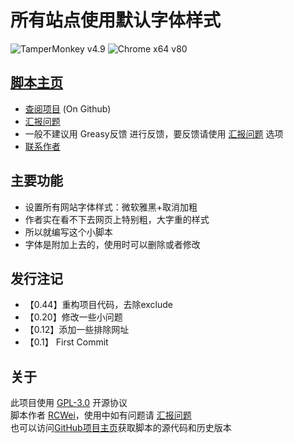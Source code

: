 # 所有站点使用默认字体样式

![TamperMonkey v4.9](https://img.shields.io/badge/TamperMonkey-v4.9-brightgreen.svg) ![Chrome x64 v80](https://img.shields.io/badge/Chrome%20x64-v80.0-brightgreen.svg)

## [脚本主页](https://greasyfork.org/zh-CN/scripts/397585-所有站点使用默认字体样式)

- [查阅项目](https://github.com/weirick/AllSiteDefaultFont) (On Github)
- [汇报问题](https://github.com/weirick/AllSiteDefaultFont/issues)
- 一般不建议用 Greasy反馈 进行反馈，要反馈请使用 [汇报问题](https://github.com/weirick/AllSiteDefaultFont/issues) 选项
- [联系作者](mailto:rcwei44@qq.com)

## 主要功能

- 设置所有网站字体样式：微软雅黑+取消加粗
- 作者实在看不下去网页上特别粗，大字重的样式
- 所以就编写这个小脚本
- 字体是附加上去的，使用时可以删除或者修改

## 发行注记  

- 【0.44】重构项目代码，去除exclude
- 【0.20】修改一些小问题
- 【0.12】添加一些排除网址
- 【0.1】 First Commit

## 关于

此项目使用 [GPL-3.0](https://opensource.org/licenses/GPL-3.0) 开源协议  
脚本作者 [RCWei](https://weibo.com/rcwei28)，使用中如有问题请 [汇报问题](https://github.com/rickweii/AllSiteDefaultFont/issues)  
也可以访问[GitHub项目主页](https://github.com/weirick/AllSiteDefaultFont)获取脚本的源代码和历史版本
